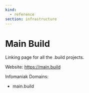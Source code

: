 ```yaml
---
kind:
  - reference
section: infrastructure
---
```

# Main Build

Linking page for all the .build projects.

Website: https://main.build

Infomaniak Domains:

* main.build